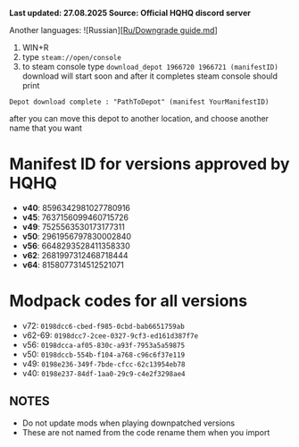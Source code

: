 **Last updated: 27.08.2025 Source: Official HQHQ discord server**

Another languages: ![Russian][[Ru/Downgrade guide.md](https://github.com/KanadeMC/HQHQ/blob/main/Ru/Downgrade%20guide.md)]

1. WIN+R
2. type `steam://open/console`
3. to steam console type `download_depot 1966720 1966721 (manifestID)`
download will start soon and after it completes steam console should print
```
Depot download complete : "PathToDepot" (manifest YourManifestID)
```
after you can move this depot to another location, and choose another name that you want
# Manifest ID for versions approved by HQHQ
- **v40**: 8596342981027780916
- **v45**: 7637156099460715726 
- **v49**: 7525563530173177311 
- **v50**: 2961956797830002840 
- **v56**: 6648293528411358330 
- **v62**: 2681997312468718444 
- **v64**: 8158077314512521071

# Modpack codes for all versions
- v72: `0198dcc6-cbed-f985-0cbd-bab6651759ab`
- v62-69: `0198dcc7-2cee-0327-9cf3-ed161d387f7e`
- v56: `0198dcca-af05-830c-a93f-7953a5a59875`
- v50: `0198dccb-554b-f104-a768-c96c6f37e119`
- v49: `0198e236-349f-7bde-cfcc-62c13954eb78`
- v40: `0198e237-84df-1aa0-29c9-c4e2f3298ae4`
## NOTES
- Do not update mods when playing downpatched versions
- These are not named from the code rename them when you import
